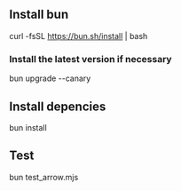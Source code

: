 ## Install bun
curl -fsSL https://bun.sh/install | bash
### Install the latest version if necessary
bun upgrade --canary
## Install depencies
bun install
## Test
bun test_arrow.mjs